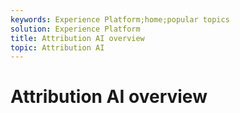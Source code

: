 ```yaml
---
keywords: Experience Platform;home;popular topics
solution: Experience Platform
title: Attribution AI overview
topic: Attribution AI
---
```


# Attribution AI overview